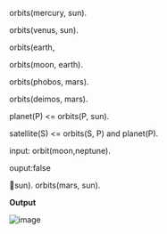 ﻿orbits(mercury, sun). 
 
 
 orbits(venus, sun).
 
 
 orbits(earth, 

orbits(moon, earth).

orbits(phobos, mars). 

orbits(deimos, mars).

planet(P) <= orbits(P, sun). 

satellite(S) <= orbits(S, P) and planet(P). 


input: orbit(moon,neptune).

ouput:false

sun). orbits(mars, sun).



**Output**



![image](https://github.com/user-attachments/assets/e2142611-73d0-40dc-8944-a6ab8fad63a9)

